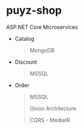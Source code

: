 # puyz-shop
ASP.NET Core Microservices

- Catalog

    > MongoDB
    >
    
- Discount
  
    > MSSQL
    > 
    
- Order
  
    > MSSQL
    > 
    > Onion Architecture
    > 
    > CQRS - MediatR
    
